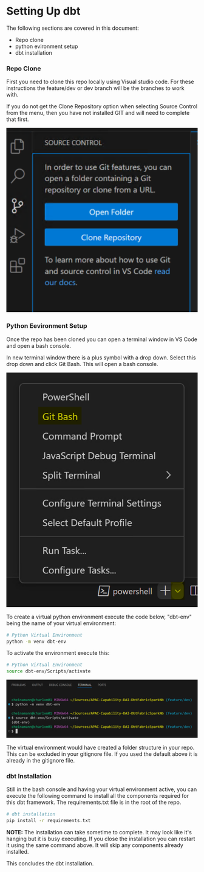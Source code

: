 # Setting Up dbt

The following sections are covered in this document:

- Repo clone
- python evironment setup
- dbt installation

### Repo Clone
First you need to clone this repo locally using Visual studio code. For these instructions the feature/dev or dev branch will be the branches to work with.

If you do not get the Clone Repository option when selecting Source Control from the menu, then you have not installed GIT and will need to complete that first.

![image info](./images/CloneRepo.png)

### Python Eevironment Setup

Once the repo has been cloned you can open a terminal window in VS Code and open a bash console.

In new terminal window there is a plus symbol with a drop down. Select this drop down and click Git Bash. This will open a bash console. 

![image info](./images/OpenBash.png)

To create a virtual python environment execute the code below, "dbt-env" being the name of your virtual environment:
```bash
# Python Virtual Environment
python -m venv dbt-env

```

To activate the environment execute this:
```bash
# Python Virtual Environment
source dbt-env/Scripts/activate

```

![image info](./images/pythonvenv.png)

The virtual environment would have created a folder structure in your repo. This can be excluded in your gitignore file. If you used the default above it is already in the gitignore file.

### dbt Installation

Still in the bash console and having your virtual environment active, you can execute the following command to install all the components required for this dbt framework. The requirements.txt file is in the root of the repo.
```bash
# dbt installation
pip install -r requirements.txt

```
**NOTE:** The installation can take sometime to complete. It may look like it's hanging but it is busy executing. If you close the installation you can restart it using the same command above. It will skip any components already installed. 

This concludes the dbt installation.